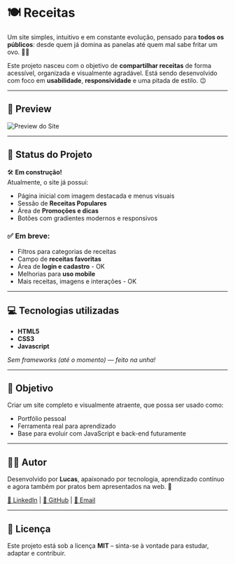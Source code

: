# 🍽️ Receitas

Um site simples, intuitivo e em constante evolução, pensado para **todos os públicos**: desde quem já domina as panelas até quem mal sabe fritar um ovo. 🥚🔥

Este projeto nasceu com o objetivo de **compartilhar receitas** de forma acessível, organizada e visualmente agradável. Está sendo desenvolvido com foco em **usabilidade**, **responsividade** e uma pitada de estilo. 😉

---

## 📸 Preview

![Preview do Site](./assets/images/screenshot.png)

---

## 🚧 Status do Projeto

🛠️ **Em construção!**  
Atualmente, o site já possui:

- Página inicial com imagem destacada e menus visuais
- Sessão de **Receitas Populares**
- Área de **Promoções e dicas**
- Botões com gradientes modernos e responsivos

### ✅ Em breve:
- Filtros para categorias de receitas
- Campo de **receitas favoritas**
- Área de **login e cadastro** - OK
- Melhorias para **uso mobile**
- Mais receitas, imagens e interações - OK

---

## 💻 Tecnologias utilizadas

- **HTML5**
- **CSS3**
- **Javascript**

*Sem frameworks (até o momento) — feito na unha!*

---

## 📌 Objetivo

Criar um site completo e visualmente atraente, que possa ser usado como:

- Portfólio pessoal
- Ferramenta real para aprendizado
- Base para evoluir com JavaScript e back-end futuramente

---

## 👨‍🍳 Autor

Desenvolvido por **Lucas**, apaixonado por tecnologia, aprendizado contínuo e agora também por pratos bem apresentados na web. 🍝

[🔗 LinkedIn](https://www.linkedin.com/in/lucas-ribeiro-461950203/) | [🐙 GitHub](https://github.com/ri-beiro) | [📧 Email](mailto:olucas.ribeiro@outlook.com)

---

## 📝 Licença

Este projeto está sob a licença **MIT** – sinta-se à vontade para estudar, adaptar e contribuir.
